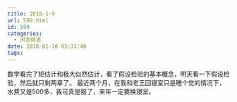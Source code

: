 ```yaml
---
title: 2018-1-9
url: 599.html
id: 599
categories:
  - 闲言碎语
date: 2018-01-10 03:31:40
tags:
---
```


数学看完了矩估计和极大似然估计，看了假设检验的基本概念，明天看一下假设检验，然后就只剩两章了。 最近两个月，在我和老王回寝室只是睡个觉的情况下，水费又是500多，我可真是服了，来年一定要换寝室。